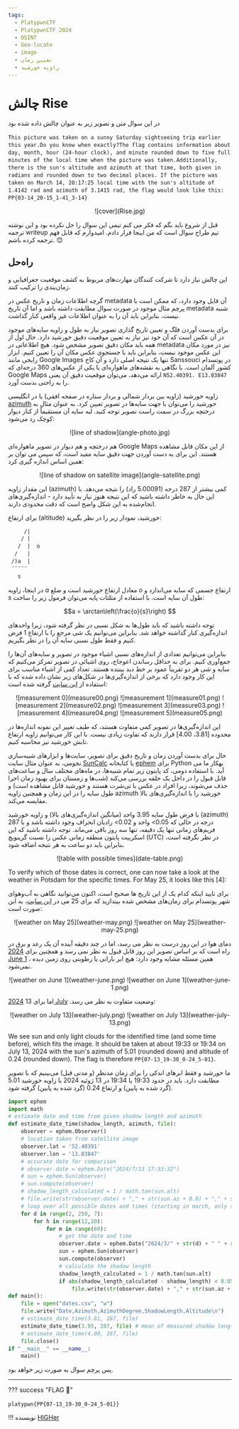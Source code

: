 ```yaml
---
tags:
  - PlatypwnCTF
  - PlatypwnCTF 2024
  - OSINT
  - Geo-locate 
  - image
  - تعیین زمان 
  - زاویه خورشید
---
```



# چالش Rise

 در این سوال متن و تصویر زیر به عنوان چالش داده شده بود

`This picture was taken on a sunny Saturday sightseeing trip earlier this year.Do you know when exactly?The flag contains information about day, month, hour (24-hour clock), and minute rounded down to five full minutes of the local time when the picture was taken.Additionally, there is the sun's altitude and azimuth at that time, both given in radians and rounded down to two decimal places. If the picture was taken on March 14, 20:17:25 local time with the sun's altitude of 1.4142 rad and azimuth of 3.1415 rad, the flag would look like this:`
`PP{03-14_20-15_1-41_3-14}`

<center>
![cover](Rise.jpg)
</center>

 قبل از شروع باید بگم که  فکر می کنم تیمی این سوال را حل نکرده بود و این نوشته ترجمه writeup تیم طراح سوال است که من اینجا قرار دادم. امیدوارم که قابل فهم ترجمه کرده باشم. :blush:

## راه‌حل

این چالش  نیاز دارد تا شرکت کنندگان مهارت‌های  مربوط به کشف موقعیت جغرافیایی و زمان‌بندی را ترکیب کنند.

گرچه اطلاعات زمان و تاریخ عکس در metadata  آن فایل وجود دارد، که ممکن است با پرچم مثال موجود در صورت سوال مطابقت داشته باشد و اما آن تاریخ metadata شنبه نیست، بنابراین باید آن را به عنوان اطلاعات غیر واقعی کنار گذاشت.

برای بدست آوردن فلگ و تعیین تاریخ گذاری تصویر نیاز به طول و زاویه سایه‌های موجود در آن عکس است که آن خود نیز  نیاز به تعیین موقعیت دقیق خورشید دارد. حال اول از همه باید مکان دقیق تصویر مشخص شود. هیچ اطلاعاتی در metadata  نیز در مورد مکان این عکس موجود نیست، بنابراین باید با جستجوی عکس مکان آن را تعیین کنیم. ابزار رایجی مانند Google Images تنها یک نتیجه اصلی دارد و آن کاخ Sanssouci در پوتسدام کشور آلمان است. با نگاهی به نقشه‌های ماهواره‌ای یا یکی از عکس‌های 360 درجه‌ای که Google Maps ارائه می‌دهد، می‌توان موقعیت دقیق آن یعنی `N52.40391، E13.03847` را به راحتی بدست آورد.

زاویه خورشید (زاویه بین بردار شمالی و بردار ستاره در صفحه افقی) یا در انگلیسی [azimuth](https://en.wikipedia.org/wiki/Azimuth#:~:text=The%20azimuth%20is%20the%20angle%20between%20the%20north%20vector%20and,180%C2%B0%20to%20%2B180%C2%B0.)  خورشید را می‌توان با جهت سایه‌ها در تصویر تعیین کرد. به عنوان مثال به درختچه بزرگ در سمت راست تصویر توجه کنید. لبه سایه آن مستقیماً از کنار دیوار کوچک رد می‌شود:

<center>
![line of shadow](angle-photo.jpg)
</center>

هم درختچه و هم دیوار در تصویر ماهواره‌ای Google Maps از این مکان قابل مشاهده هستند. این برای به دست آوردن جهت دقیق سایه مفید است، که سپس می توان بر همین اساس اندازه گیری کرد:

<center>
![line of shadow on satellite image](angle-satellite.png)
</center>

این مقدار زاویه (azimuth)  کمی بیشتر از 287 درجه (5.00091 راد) را نتیجه می‌دهد. با این حال به خاطر داشته باشید که این نتیجه هنوز نیاز به تأیید دارد - اندازه‌گیری‌های انجام‌شده به این شکل واضح است که دقت محدودی دارند.

برای ارتفاع (altitude) خورشید، نمودار زیر را در نظر بگیرید:

```txt
     /|  
    / |  
   /  |  o  
  /   |  
 /)a  |  
 ¯¯¯¯¯  
   s  
```

در اینجا، زاویه $a$ معادل ارتفاع خورشید است و ضلع  $o$ ارتفاع جسمی که سایه می‌اندازد و $s$ طول آن سایه است. با استفاده از مثلثات پایه می‌توان فرمول زیر را ساخت:

$$a = \arctan\left(\frac{o}{s}\right) $$


توجه داشته باشید که باید طول‌ها به شکل نسبی در نظر گرفته شود، زیرا واحدهای اندازه‌گیری کنار گذاشته خواهد شد. بنابراین می‌توانیم یک شی مرجع را با ارتفاع 1 فرض کنیم و فقط طول نسبی سایه آن را در نظر بگیریم.

بنابراین می‌توانیم تعدادی از اندازه‌‌های نسبی اشیاء موجود در تصویر و سایه‌های آن‌ها را جمع‌آوری کنیم.  برای به حداقل رساندن اعوجاج، روی اشیائی در تصویر تمرکز می‌کنیم که سایه و شی هر دو تقریباً عمود بر خط دید بیننده هستند. تعداد کمی از اشیاء مناسب برای این کار وجود دارد که برخی از اندازه‌گیری‌ها در شکل‌های زیر نشان داده شده  که با استفاده از [این سایت](https://eleif.net/photomeasure)   گرفته شده است:

<center>
![measurement 0](measure00.png)
![measurement 1](measure01.png)
![measurement 2](measure02.png)
![measurement 3](measure03.png)
![measurement 4](measure04.png)
![measurement 5](measure05.png)
</center>


این اندازه‌گیری‌ها در تصویر کمی متفاوت هستند، که طیف تغییر این نمونه‌ اندازه‌ها در محدوده [3.81، 4.00] قرار دارند که تفاوت زیادی نیست. با این کار می‌توانیم زاویه ارتفاع تابش خورشید نیز محاسبه کنیم.

حال برای بدست آوردن زمان و تاریخ دقیق برای تصویر، سایت‌ها و ابزارهای شبیه‌سازی نجومی، به عنوان مثال سایت [SunCalc](https://www.suncalc.org)   یا کتابخانه [ephem](https://pypi.org/project/ephem/)  برای Python بهکار ما می آید. با استفاده دومی، کد پایتون زیر تمام شنبه‌ها، در ماه‌های مختلف سال و ساعت‌های قابل قبول را در داخل یک حلقه بررسی می‌کند (شب‌ها و زمستان برای بهبود زمان اجرا حذف می‌شوند، زیرا افراد در عکس با تی‌شرت هستند و خورشید قابل مشاهده است) و طول سایه را در این زمان و همچنین زاویه azimuth خورشید را با اندازه‌گیری‌های بالا مقایسه می‌کند.

با فرض طول سایه 3.95 واحد (میانگین اندازه‌گیری‌های بالا) و زاویه خورشید (azimuth) 287 درجه در حالی که 0.05> واحد و 0.02> رادیان انحراف وجود داشته باشد و  با فریم‌های زمانی تنها یک دقیقه، تنها سه روز باقی می‌ماند. توجه داشته باشید که این اسکریپت پایتون منطقه زمانی عکس را نسبت گرینویچ (UTC) در نظر نگرفته است، بنابراین باید دو ساعت به هر نتیجه اضافه شود.

<center>
![table with possible times](date-table.png)
</center>

To verify which of those dates is correct, one can now take a look at the weather in Potsdam for the specific times. For May 25, it looks like this [4]:

برای تایید اینکه کدام یک از این تاریخ ها صحیح است، اکنون می‌توانید نگاهی به آب‌وهوای شهر پوتسدام برای زمان‌های مشخص شده بیندازید که برای 25 می در [این سایت](https://www.timeanddate.com/weather/germany/potsdam/historic?month=5&year=2024)، به این صورت است:

<center>
![weather on May 25](weather-may.png)
![weather on May 25](weather-may-25.png)
</center>



دمای هوا در این روز درست به نظر می رسد، اما در چند دقیقه آینده آن یک رعد و برق در راه است که بر اساس تصویر این روز قابل قبول به نظر نمی رسد و همچنین برای [2024 June 1](https://www.timeanddate.com/weather/germany/potsdam/historic?month=6&year=2024)  ، همین مسئله مشابه وجود دارد:
هیچ ابر بارانی یا رطوبتی روی زمین دیده نمی‌شود.

<center>
![weather on June 1](weather-june.png)
![weather on June 1](weather-june-1.png)
</center>


اما برای 13 [2024 July](https://www.timeanddate.com/weather/germany/potsdam/historic?month=7&year=2024) .وضعیت متفاوت به نظر می رسد:


<center>
![weather on July 13](weather-july.png)
![weather on July 13](weather-july-13.png)
</center>

We see sun and only light clouds for the identified time (and some time before), which fits the image. It should be taken at about 19:33 or 19:34 on July 13, 2024 with the sun's azimuth of 5.01 (rounded down) and altitude of 0.24 (rounded down). The flag is therefore `PP{07-13_19-30_0-24_5-01}`.

ما خورشید و فقط ابرهای اندکی را برای زمان مدنظر (و مدتی قبل) می‌بینیم که با تصویر مطابقت دارد. باید در حدود 19:33 یا 19:34 در 13 ژوئیه 2024 با  زاویه خورشید 5.01 (گرد شده به پایین) و ارتفاع 0.24 (گرد شده به پایین) گرفته شود.


```py linenums="1" title="data.py"
import ephem
import math
# estimate date and time from given shadow length and azimuth
def estimate_date_time(shadow_length, azimuth, file):
    observer = ephem.Observer()
    # location taken from satellite image
    observer.lat = '52.40391'
    observer.lon = '13.03847'
    # accurate date for comparison
    # observer.date = ephem.Date("2024/7/13 17:33:32")
    # sun = ephem.Sun(observer)
    # sun.compute(observer)
    # shadow_length_calculated = 1 / math.tan(sun.alt)
    # file.write(str(observer.date) + "," + str(sun.az + 0.0) + "," + str(sun.az) + "," + str(shadow_length_calculated) + "," + str(sun.alt + 0.0) + "\n")
    # loop over all possible dates and times (starting in march, only saturdays, from 12:00 to 20:00)
    for d in range(2, 250, 7):
        for h in range(12,20):
            for m in range(60):
                # get the date and time
                observer.date = ephem.Date("2024/3/" + str(d) + " " + str(h) + ":" + str(m))
                sun = ephem.Sun(observer)
                sun.compute(observer)
                # calculate the shadow length
                shadow_length_calculated = 1 / math.tan(sun.alt)
                if abs(shadow_length_calculated - shadow_length) < 0.05 and abs(sun.az - math.radians(azimuth)) < 0.02:
                    file.write(str(observer.date) + "," + str(sun.az + 0.0) + "," + str(sun.az) + "," + str(shadow_length_calculated) + "," + str(sun.alt + 0.0) + "\n")
def main():
    file = open("dates.csv", "w")
    file.write("Date,Azimuth,AzimuthDegree,ShadowLength,Altitude\n")
    # estimate_date_time(3.81, 287, file)
    estimate_date_time(3.95, 287, file) # mean of measured shadow lengths
    # estimate_date_time(4.00, 287, file)
    file.close()
if "__main__" == __name__:
    main()
```

پس پرچم سوال به صورت زیر خواهد بود. 

---
??? success "FLAG :triangular_flag_on_post:"
    <div dir="ltr">`platypwn{PP{07-13_19-30_0-24_5-01}}`</div>


!!! نویسنده
    [HIGHer](https://twitter.com/HIGH01012)
